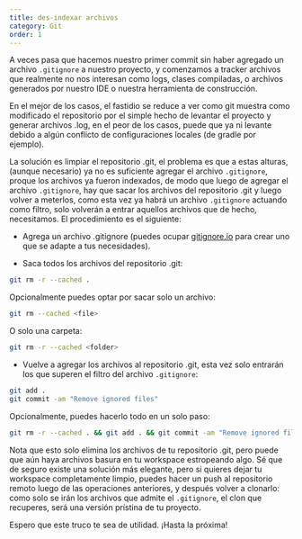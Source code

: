 ```yaml
---
title: des-indexar archivos
category: Git
order: 1
---
```


A veces pasa que hacemos nuestro primer commit sin haber agregado un archivo `.gitignore` a nuestro proyecto, y comenzamos a tracker archivos que realmente no nos interesan como logs, clases compiladas, o archivos generados por nuestro IDE o nuestra herramienta de construcción.

En el mejor de los casos, el fastidio se reduce a ver como git muestra como modificado el repositorio por el simple hecho de levantar el proyecto y generar archivos .log, en el peor de los casos, puede que ya ni levante debido a algún conflicto de configuraciones locales (de gradle por ejemplo).

La solución es limpiar el repositorio .git, el problema es que a estas alturas, (aunque necesario) ya no es suficiente agregar el archivo `.gitignore`, proque los archivos ya fueron indexados, de modo que luego de agregar el archivo `.gitignore`, hay que sacar los archivos del repositorio .git y luego volver a meterlos, como esta vez ya habrá un archivo `.gitignore` actuando como filtro, solo volverán a entrar aquellos archivos que de hecho, necesitamos. El procedimiento es el siguiente:

* Agrega un archivo .gitignore (puedes ocupar [gitignore.io](http://gitignore.io/) para crear uno que se adapte a tus necesidades).

* Saca todos los archivos del repositorio .git:
```bash
git rm -r --cached .
```

Opcionalmente puedes optar por sacar solo un archivo:
```bash
git rm --cached <file>
```

O solo una carpeta:
```bash
git rm -r --cached <folder>
```

* Vuelve a agregar los archivos al repositorio .git, esta vez solo entrarán los que superen el filtro del archivo `.gitignore`:
```bash
git add .
git commit -am "Remove ignored files"
```

Opcionalmente, puedes hacerlo todo en un solo paso:
```bash
git rm -r --cached . && git add . && git commit -am "Remove ignored files"
```

Nota que esto solo elimina los archivos de tu repositorio .git, pero puede que aún haya archivos basura en tu workspace estropeando algo. Sé que de seguro existe una solución más elegante, pero si quieres dejar tu workspace completamente limpio, puedes hacer un push al repositorio remoto luego de las operaciones anteriores, y después volver a clonarlo: como solo se irán los archivos que admite el `.gitignore`, el clon que recuperes, será una versión prístina de tu proyecto.

Espero que este truco te sea de utilidad. ¡Hasta la próxima!

